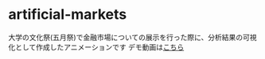 # artificial-markets
大学の文化祭(五月祭)で金融市場についての展示を行った際に、分析結果の可視化として作成したアニメーションです
デモ動画は[こちら](https://www.youtube.com/watch?v=8GiOMOIEdoI)

